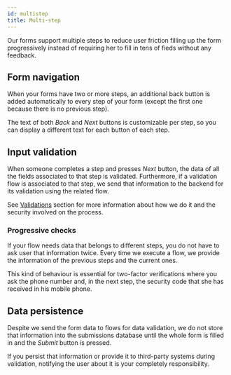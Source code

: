 ```yaml
---
id: multistep
title: Multi-step
---
```


Our forms support multiple steps to reduce user friction filling up the form progressively instead of requiring her to fill in tens of fieds without any feedback.

## Form navigation

When your forms have two or more steps, an additional back button is added automatically to every step of your form (except the first one because there is no previous step).

The text of both _Back_ and _Next_ buttons is customizable per step, so you can display a different text for each button of each step.

## Input validation

When someone completes a step and presses _Next_ button, the data of all the fields associated to that step is validated. Furthermore, if a validation flow is associated to that step, we send that information to the backend for its validation using the related flow.

See [Validations](/docs/forms/validations/) section for more information about how we do it and the security involved on the process.

### Progressive checks

If your flow needs data that belongs to different steps, you do not have to ask user that information twice. Every time we execute a flow, we provide the information of the previous steps and the current ones.

This kind of behaviour is essential for two-factor verifications where you ask the phone number and, in the next step, the security code that she has received in his mobile phone.

## Data persistence

Despite we send the form data to flows for data validation, we do not store that information into the submissions database until the whole form is filled in and the _Submit_ button is pressed.

If you persist that information or provide it to third-party systems during validation, notifying the user about it is your completely responsibility.
